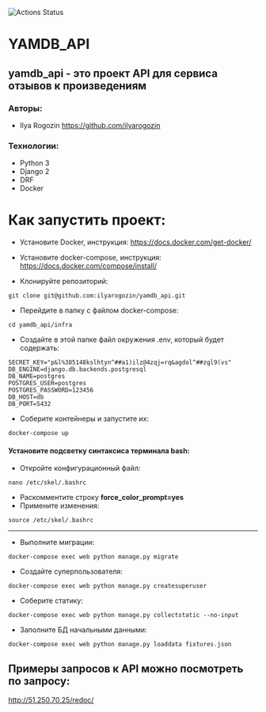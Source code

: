 ![Actions Status](https://github.com/ilyarogozin/yamdb/actions/workflows/yamdb_workflow.yml/badge.svg)
# YAMDB_API
## yamdb_api - это проект API для сервиса отзывов к произведениям
### Авторы:
- Ilya Rogozin https://github.com/ilyarogozin
### Технологии:
- Python 3
- Django 2
- DRF
- Docker

# Как запустить проект:
- Установите Docker, инструкция:
https://docs.docker.com/get-docker/

- Установите docker-compose, инструкция:
https://docs.docker.com/compose/install/

- Клонируйте репозиторий:
```
git clone git@github.com:ilyarogozin/yamdb_api.git
```

- Перейдите в папку с файлом docker-compose:
```
cd yamdb_api/infra
```

- Создайте в этой папке файл окружения .env, который будет содержать:
```
SECRET_KEY="p&l%385148kslhtyn^##a1)ilz@4zqj=rq&agdol^##zgl9(vs"
DB_ENGINE=django.db.backends.postgresql
DB_NAME=postgres
POSTGRES_USER=postgres
POSTGRES_PASSWORD=123456
DB_HOST=db
DB_PORT=5432
```

- Соберите контейнеры и запустите их:
```
docker-compose up
```

#### Установите подсветку синтаксиса терминала bash:
- Откройте конфигурационный файл:
```
nano /etc/skel/.bashrc
```
- Раскомментите строку __force_color_prompt=yes__
- Примените изменения:
```
source /etc/skel/.bashrc
```
-----------------------------------------------------

- Выполните миграции:
```
docker-compose exec web python manage.py migrate
```

- Создайте суперпользователя:
```
docker-compose exec web python manage.py createsuperuser
```

- Соберите статику:
```
docker-compose exec web python manage.py collectstatic --no-input
```

- Заполните БД начальными данными:
```
docker-compose exec web python manage.py loaddata fixtures.json
```

## Примеры запросов к API можно посмотреть по запросу:
http://51.250.70.25/redoc/
